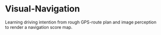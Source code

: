 # Visual-Navigation
Learning driving intention from rough GPS-route plan and image perception to render a navigation score map.
